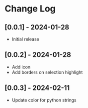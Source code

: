 # Change Log

## [0.0.1] - 2024-01-28

- Initial release

## [0.0.2] - 2024-01-28

- Add icon
- Add borders on selection highlight

## [0.0.3] - 2024-02-11

- Update color for python strings
